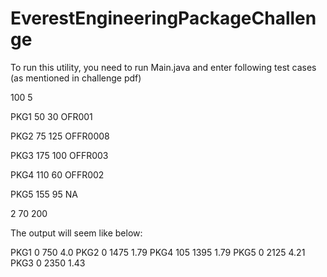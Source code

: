 # EverestEngineeringPackageChallenge

To run this utility, you need to run Main.java and enter following test cases (as mentioned in challenge pdf)

100 5

PKG1 50 30 OFR001

PKG2 75 125 OFFR0008

PKG3 175 100 OFFR003

PKG4 110 60 OFFR002

PKG5 155 95 NA

2 70 200

The output will seem like below:

PKG1 0 750 4.0
PKG2 0 1475 1.79
PKG4 105 1395 1.79
PKG5 0 2125 4.21
PKG3 0 2350 1.43
